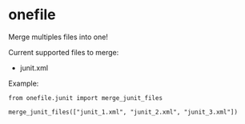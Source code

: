 # onefile
Merge multiples files into one!

Current supported files to merge:

- junit.xml

Example:

```
from onefile.junit import merge_junit_files

merge_junit_files(["junit_1.xml", "junit_2.xml", "junit_3.xml"])
```